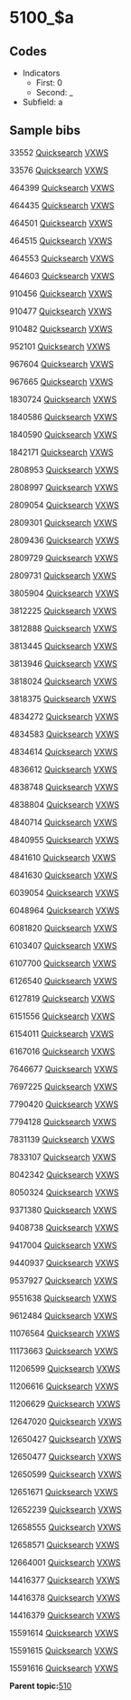# 5100\_$a

## Codes

-   Indicators
    -   First: 0
    -   Second: \_
-   Subfield: a

## Sample bibs

33552 [Quicksearch](https://search.library.yale.edu/catalog/33552) [VXWS](http://prodorbis.library.yale.edu:7014/vxws/GetHoldingsService?bibId=33552)

33576 [Quicksearch](https://search.library.yale.edu/catalog/33576) [VXWS](http://prodorbis.library.yale.edu:7014/vxws/GetHoldingsService?bibId=33576)

464399 [Quicksearch](https://search.library.yale.edu/catalog/464399) [VXWS](http://prodorbis.library.yale.edu:7014/vxws/GetHoldingsService?bibId=464399)

464435 [Quicksearch](https://search.library.yale.edu/catalog/464435) [VXWS](http://prodorbis.library.yale.edu:7014/vxws/GetHoldingsService?bibId=464435)

464501 [Quicksearch](https://search.library.yale.edu/catalog/464501) [VXWS](http://prodorbis.library.yale.edu:7014/vxws/GetHoldingsService?bibId=464501)

464515 [Quicksearch](https://search.library.yale.edu/catalog/464515) [VXWS](http://prodorbis.library.yale.edu:7014/vxws/GetHoldingsService?bibId=464515)

464553 [Quicksearch](https://search.library.yale.edu/catalog/464553) [VXWS](http://prodorbis.library.yale.edu:7014/vxws/GetHoldingsService?bibId=464553)

464603 [Quicksearch](https://search.library.yale.edu/catalog/464603) [VXWS](http://prodorbis.library.yale.edu:7014/vxws/GetHoldingsService?bibId=464603)

910456 [Quicksearch](https://search.library.yale.edu/catalog/910456) [VXWS](http://prodorbis.library.yale.edu:7014/vxws/GetHoldingsService?bibId=910456)

910477 [Quicksearch](https://search.library.yale.edu/catalog/910477) [VXWS](http://prodorbis.library.yale.edu:7014/vxws/GetHoldingsService?bibId=910477)

910482 [Quicksearch](https://search.library.yale.edu/catalog/910482) [VXWS](http://prodorbis.library.yale.edu:7014/vxws/GetHoldingsService?bibId=910482)

952101 [Quicksearch](https://search.library.yale.edu/catalog/952101) [VXWS](http://prodorbis.library.yale.edu:7014/vxws/GetHoldingsService?bibId=952101)

967604 [Quicksearch](https://search.library.yale.edu/catalog/967604) [VXWS](http://prodorbis.library.yale.edu:7014/vxws/GetHoldingsService?bibId=967604)

967665 [Quicksearch](https://search.library.yale.edu/catalog/967665) [VXWS](http://prodorbis.library.yale.edu:7014/vxws/GetHoldingsService?bibId=967665)

1830724 [Quicksearch](https://search.library.yale.edu/catalog/1830724) [VXWS](http://prodorbis.library.yale.edu:7014/vxws/GetHoldingsService?bibId=1830724)

1840586 [Quicksearch](https://search.library.yale.edu/catalog/1840586) [VXWS](http://prodorbis.library.yale.edu:7014/vxws/GetHoldingsService?bibId=1840586)

1840590 [Quicksearch](https://search.library.yale.edu/catalog/1840590) [VXWS](http://prodorbis.library.yale.edu:7014/vxws/GetHoldingsService?bibId=1840590)

1842171 [Quicksearch](https://search.library.yale.edu/catalog/1842171) [VXWS](http://prodorbis.library.yale.edu:7014/vxws/GetHoldingsService?bibId=1842171)

2808953 [Quicksearch](https://search.library.yale.edu/catalog/2808953) [VXWS](http://prodorbis.library.yale.edu:7014/vxws/GetHoldingsService?bibId=2808953)

2808997 [Quicksearch](https://search.library.yale.edu/catalog/2808997) [VXWS](http://prodorbis.library.yale.edu:7014/vxws/GetHoldingsService?bibId=2808997)

2809054 [Quicksearch](https://search.library.yale.edu/catalog/2809054) [VXWS](http://prodorbis.library.yale.edu:7014/vxws/GetHoldingsService?bibId=2809054)

2809301 [Quicksearch](https://search.library.yale.edu/catalog/2809301) [VXWS](http://prodorbis.library.yale.edu:7014/vxws/GetHoldingsService?bibId=2809301)

2809436 [Quicksearch](https://search.library.yale.edu/catalog/2809436) [VXWS](http://prodorbis.library.yale.edu:7014/vxws/GetHoldingsService?bibId=2809436)

2809729 [Quicksearch](https://search.library.yale.edu/catalog/2809729) [VXWS](http://prodorbis.library.yale.edu:7014/vxws/GetHoldingsService?bibId=2809729)

2809731 [Quicksearch](https://search.library.yale.edu/catalog/2809731) [VXWS](http://prodorbis.library.yale.edu:7014/vxws/GetHoldingsService?bibId=2809731)

3805904 [Quicksearch](https://search.library.yale.edu/catalog/3805904) [VXWS](http://prodorbis.library.yale.edu:7014/vxws/GetHoldingsService?bibId=3805904)

3812225 [Quicksearch](https://search.library.yale.edu/catalog/3812225) [VXWS](http://prodorbis.library.yale.edu:7014/vxws/GetHoldingsService?bibId=3812225)

3812888 [Quicksearch](https://search.library.yale.edu/catalog/3812888) [VXWS](http://prodorbis.library.yale.edu:7014/vxws/GetHoldingsService?bibId=3812888)

3813445 [Quicksearch](https://search.library.yale.edu/catalog/3813445) [VXWS](http://prodorbis.library.yale.edu:7014/vxws/GetHoldingsService?bibId=3813445)

3813946 [Quicksearch](https://search.library.yale.edu/catalog/3813946) [VXWS](http://prodorbis.library.yale.edu:7014/vxws/GetHoldingsService?bibId=3813946)

3818024 [Quicksearch](https://search.library.yale.edu/catalog/3818024) [VXWS](http://prodorbis.library.yale.edu:7014/vxws/GetHoldingsService?bibId=3818024)

3818375 [Quicksearch](https://search.library.yale.edu/catalog/3818375) [VXWS](http://prodorbis.library.yale.edu:7014/vxws/GetHoldingsService?bibId=3818375)

4834272 [Quicksearch](https://search.library.yale.edu/catalog/4834272) [VXWS](http://prodorbis.library.yale.edu:7014/vxws/GetHoldingsService?bibId=4834272)

4834583 [Quicksearch](https://search.library.yale.edu/catalog/4834583) [VXWS](http://prodorbis.library.yale.edu:7014/vxws/GetHoldingsService?bibId=4834583)

4834614 [Quicksearch](https://search.library.yale.edu/catalog/4834614) [VXWS](http://prodorbis.library.yale.edu:7014/vxws/GetHoldingsService?bibId=4834614)

4836612 [Quicksearch](https://search.library.yale.edu/catalog/4836612) [VXWS](http://prodorbis.library.yale.edu:7014/vxws/GetHoldingsService?bibId=4836612)

4838748 [Quicksearch](https://search.library.yale.edu/catalog/4838748) [VXWS](http://prodorbis.library.yale.edu:7014/vxws/GetHoldingsService?bibId=4838748)

4838804 [Quicksearch](https://search.library.yale.edu/catalog/4838804) [VXWS](http://prodorbis.library.yale.edu:7014/vxws/GetHoldingsService?bibId=4838804)

4840714 [Quicksearch](https://search.library.yale.edu/catalog/4840714) [VXWS](http://prodorbis.library.yale.edu:7014/vxws/GetHoldingsService?bibId=4840714)

4840955 [Quicksearch](https://search.library.yale.edu/catalog/4840955) [VXWS](http://prodorbis.library.yale.edu:7014/vxws/GetHoldingsService?bibId=4840955)

4841610 [Quicksearch](https://search.library.yale.edu/catalog/4841610) [VXWS](http://prodorbis.library.yale.edu:7014/vxws/GetHoldingsService?bibId=4841610)

4841630 [Quicksearch](https://search.library.yale.edu/catalog/4841630) [VXWS](http://prodorbis.library.yale.edu:7014/vxws/GetHoldingsService?bibId=4841630)

6039054 [Quicksearch](https://search.library.yale.edu/catalog/6039054) [VXWS](http://prodorbis.library.yale.edu:7014/vxws/GetHoldingsService?bibId=6039054)

6048964 [Quicksearch](https://search.library.yale.edu/catalog/6048964) [VXWS](http://prodorbis.library.yale.edu:7014/vxws/GetHoldingsService?bibId=6048964)

6081820 [Quicksearch](https://search.library.yale.edu/catalog/6081820) [VXWS](http://prodorbis.library.yale.edu:7014/vxws/GetHoldingsService?bibId=6081820)

6103407 [Quicksearch](https://search.library.yale.edu/catalog/6103407) [VXWS](http://prodorbis.library.yale.edu:7014/vxws/GetHoldingsService?bibId=6103407)

6107700 [Quicksearch](https://search.library.yale.edu/catalog/6107700) [VXWS](http://prodorbis.library.yale.edu:7014/vxws/GetHoldingsService?bibId=6107700)

6126540 [Quicksearch](https://search.library.yale.edu/catalog/6126540) [VXWS](http://prodorbis.library.yale.edu:7014/vxws/GetHoldingsService?bibId=6126540)

6127819 [Quicksearch](https://search.library.yale.edu/catalog/6127819) [VXWS](http://prodorbis.library.yale.edu:7014/vxws/GetHoldingsService?bibId=6127819)

6151556 [Quicksearch](https://search.library.yale.edu/catalog/6151556) [VXWS](http://prodorbis.library.yale.edu:7014/vxws/GetHoldingsService?bibId=6151556)

6154011 [Quicksearch](https://search.library.yale.edu/catalog/6154011) [VXWS](http://prodorbis.library.yale.edu:7014/vxws/GetHoldingsService?bibId=6154011)

6167016 [Quicksearch](https://search.library.yale.edu/catalog/6167016) [VXWS](http://prodorbis.library.yale.edu:7014/vxws/GetHoldingsService?bibId=6167016)

7646677 [Quicksearch](https://search.library.yale.edu/catalog/7646677) [VXWS](http://prodorbis.library.yale.edu:7014/vxws/GetHoldingsService?bibId=7646677)

7697225 [Quicksearch](https://search.library.yale.edu/catalog/7697225) [VXWS](http://prodorbis.library.yale.edu:7014/vxws/GetHoldingsService?bibId=7697225)

7790420 [Quicksearch](https://search.library.yale.edu/catalog/7790420) [VXWS](http://prodorbis.library.yale.edu:7014/vxws/GetHoldingsService?bibId=7790420)

7794128 [Quicksearch](https://search.library.yale.edu/catalog/7794128) [VXWS](http://prodorbis.library.yale.edu:7014/vxws/GetHoldingsService?bibId=7794128)

7831139 [Quicksearch](https://search.library.yale.edu/catalog/7831139) [VXWS](http://prodorbis.library.yale.edu:7014/vxws/GetHoldingsService?bibId=7831139)

7833107 [Quicksearch](https://search.library.yale.edu/catalog/7833107) [VXWS](http://prodorbis.library.yale.edu:7014/vxws/GetHoldingsService?bibId=7833107)

8042342 [Quicksearch](https://search.library.yale.edu/catalog/8042342) [VXWS](http://prodorbis.library.yale.edu:7014/vxws/GetHoldingsService?bibId=8042342)

8050324 [Quicksearch](https://search.library.yale.edu/catalog/8050324) [VXWS](http://prodorbis.library.yale.edu:7014/vxws/GetHoldingsService?bibId=8050324)

9371380 [Quicksearch](https://search.library.yale.edu/catalog/9371380) [VXWS](http://prodorbis.library.yale.edu:7014/vxws/GetHoldingsService?bibId=9371380)

9408738 [Quicksearch](https://search.library.yale.edu/catalog/9408738) [VXWS](http://prodorbis.library.yale.edu:7014/vxws/GetHoldingsService?bibId=9408738)

9417004 [Quicksearch](https://search.library.yale.edu/catalog/9417004) [VXWS](http://prodorbis.library.yale.edu:7014/vxws/GetHoldingsService?bibId=9417004)

9440937 [Quicksearch](https://search.library.yale.edu/catalog/9440937) [VXWS](http://prodorbis.library.yale.edu:7014/vxws/GetHoldingsService?bibId=9440937)

9537927 [Quicksearch](https://search.library.yale.edu/catalog/9537927) [VXWS](http://prodorbis.library.yale.edu:7014/vxws/GetHoldingsService?bibId=9537927)

9551638 [Quicksearch](https://search.library.yale.edu/catalog/9551638) [VXWS](http://prodorbis.library.yale.edu:7014/vxws/GetHoldingsService?bibId=9551638)

9612484 [Quicksearch](https://search.library.yale.edu/catalog/9612484) [VXWS](http://prodorbis.library.yale.edu:7014/vxws/GetHoldingsService?bibId=9612484)

11076564 [Quicksearch](https://search.library.yale.edu/catalog/11076564) [VXWS](http://prodorbis.library.yale.edu:7014/vxws/GetHoldingsService?bibId=11076564)

11173663 [Quicksearch](https://search.library.yale.edu/catalog/11173663) [VXWS](http://prodorbis.library.yale.edu:7014/vxws/GetHoldingsService?bibId=11173663)

11206599 [Quicksearch](https://search.library.yale.edu/catalog/11206599) [VXWS](http://prodorbis.library.yale.edu:7014/vxws/GetHoldingsService?bibId=11206599)

11206616 [Quicksearch](https://search.library.yale.edu/catalog/11206616) [VXWS](http://prodorbis.library.yale.edu:7014/vxws/GetHoldingsService?bibId=11206616)

11206629 [Quicksearch](https://search.library.yale.edu/catalog/11206629) [VXWS](http://prodorbis.library.yale.edu:7014/vxws/GetHoldingsService?bibId=11206629)

12647020 [Quicksearch](https://search.library.yale.edu/catalog/12647020) [VXWS](http://prodorbis.library.yale.edu:7014/vxws/GetHoldingsService?bibId=12647020)

12650427 [Quicksearch](https://search.library.yale.edu/catalog/12650427) [VXWS](http://prodorbis.library.yale.edu:7014/vxws/GetHoldingsService?bibId=12650427)

12650477 [Quicksearch](https://search.library.yale.edu/catalog/12650477) [VXWS](http://prodorbis.library.yale.edu:7014/vxws/GetHoldingsService?bibId=12650477)

12650599 [Quicksearch](https://search.library.yale.edu/catalog/12650599) [VXWS](http://prodorbis.library.yale.edu:7014/vxws/GetHoldingsService?bibId=12650599)

12651671 [Quicksearch](https://search.library.yale.edu/catalog/12651671) [VXWS](http://prodorbis.library.yale.edu:7014/vxws/GetHoldingsService?bibId=12651671)

12652239 [Quicksearch](https://search.library.yale.edu/catalog/12652239) [VXWS](http://prodorbis.library.yale.edu:7014/vxws/GetHoldingsService?bibId=12652239)

12658555 [Quicksearch](https://search.library.yale.edu/catalog/12658555) [VXWS](http://prodorbis.library.yale.edu:7014/vxws/GetHoldingsService?bibId=12658555)

12658571 [Quicksearch](https://search.library.yale.edu/catalog/12658571) [VXWS](http://prodorbis.library.yale.edu:7014/vxws/GetHoldingsService?bibId=12658571)

12664001 [Quicksearch](https://search.library.yale.edu/catalog/12664001) [VXWS](http://prodorbis.library.yale.edu:7014/vxws/GetHoldingsService?bibId=12664001)

14416377 [Quicksearch](https://search.library.yale.edu/catalog/14416377) [VXWS](http://prodorbis.library.yale.edu:7014/vxws/GetHoldingsService?bibId=14416377)

14416378 [Quicksearch](https://search.library.yale.edu/catalog/14416378) [VXWS](http://prodorbis.library.yale.edu:7014/vxws/GetHoldingsService?bibId=14416378)

14416379 [Quicksearch](https://search.library.yale.edu/catalog/14416379) [VXWS](http://prodorbis.library.yale.edu:7014/vxws/GetHoldingsService?bibId=14416379)

15591614 [Quicksearch](https://search.library.yale.edu/catalog/15591614) [VXWS](http://prodorbis.library.yale.edu:7014/vxws/GetHoldingsService?bibId=15591614)

15591615 [Quicksearch](https://search.library.yale.edu/catalog/15591615) [VXWS](http://prodorbis.library.yale.edu:7014/vxws/GetHoldingsService?bibId=15591615)

15591616 [Quicksearch](https://search.library.yale.edu/catalog/15591616) [VXWS](http://prodorbis.library.yale.edu:7014/vxws/GetHoldingsService?bibId=15591616)

**Parent topic:**[510](../../tags/510/510.md)

